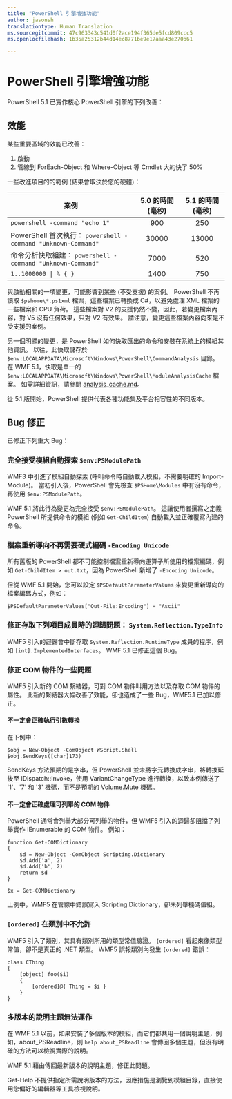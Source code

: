 ```yaml
---
title: "PowerShell 引擎增強功能"
author: jasonsh
translationtype: Human Translation
ms.sourcegitcommit: 47c963343c541d0f2ace194f365de5fcd809ccc5
ms.openlocfilehash: 1b35a25312b44d14ec8771be9e17aaa43e270b61

---
```


# PowerShell 引擎增強功能 #

PowerShell 5.1 已實作核心 PowerShell 引擎的下列改善︰


## 效能 ##

某些重要區域的效能已改善︰

1. 啟動
2. 管線到 ForEach-Object 和 Where-Object 等 Cmdlet 大約快了 50% 

一些改進項目的的範例 (結果會取決於您的硬體)： 

| 案例 | 5.0 的時間 (毫秒) | 5.1 的時間 (毫秒) |
| -------- | :---------------: | :---------------: |
| `powershell -command "echo 1"` | 900 | 250 |
| PowerShell 首次執行︰ `powershell -command "Unknown-Command"` | 30000 | 13000 |
| 命令分析快取組建︰ `powershell -command "Unknown-Command"` | 7000 | 520 |
| <code>1..1000000 &#124; % { }</code> | 1400 | 750 |
  
與啟動相關的一項變更，可能影響到某些 (不受支援) 的案例。 PowerShell 不再讀取 `$pshome\*.ps1xml` 檔案，這些檔案已轉換成 C#，以避免處理 XML 檔案的一些檔案和 CPU 負荷。 這些檔案對 V2 的支援仍然不變，因此，若變更檔案內容，對 V5 沒有任何效果，只對 V2 有效果。 請注意，變更這些檔案內容向來是不受支援的案例。

另一個明顯的變更，是 PowerShell 如何快取匯出的命令和安裝在系統上的模組其他資訊。 以往，此快取儲存於 `$env:LOCALAPPDATA\Microsoft\Windows\PowerShell\CommandAnalysis` 目錄。 在 WMF 5.1，快取是單一的 `$env:LOCALAPPDATA\Microsoft\Windows\PowerShell\ModuleAnalysisCache` 檔案。
如需詳細資訊，請參閱 [analysis_cache.md]()。

從 5.1 版開始，PowerShell 提供代表各種功能集及平台相容性的不同版本。



## Bug 修正 ##

已修正下列重大 Bug︰

### 完全接受模組自動探索 `$env:PSModulePath` ###

WMF3 中引進了模組自動探索 (呼叫命令時自動載入模組，不需要明確的 Import-Module)。 當初引入後，PowerShell 會先檢查 `$PSHome\Modules` 中有沒有命令，再使用 `$env:PSModulePath`。

WMF 5.1 將此行為變更為完全接受 `$env:PSModulePath`。 這讓使用者撰寫之定義 PowerShell 所提供命令的模組 (例如 `Get-ChildItem`) 自動載入並正確覆寫內建的命令。

### 檔案重新導向不再需要硬式編碼 `-Encoding Unicode` ###

所有舊版的 PowerShell 都不可能控制檔案重新導向運算子所使用的檔案編碼，例如 `Get-ChildItem > out.txt`，因為 PowerShell 新增了 `-Encoding Unicode`。

但從 WMF 5.1 開始，您可以設定 `$PSDefaultParameterValues` 來變更重新導向的檔案編碼方式，例如︰

```
$PSDefaultParameterValues["Out-File:Encoding"] = "Ascii"
```

### 修正存取下列項目成員時的迴歸問題： `System.Reflection.TypeInfo` ###

WMF5 引入的迴歸會中斷存取 `System.Reflection.RuntimeType` 成員的程序，例如 `[int].ImplementedInterfaces`。
WMF 5.1 已修正這個 Bug。


### 修正 COM 物件的一些問題 ###

WMF5 引入新的 COM 繫結器，可對 COM 物件叫用方法以及存取 COM 物件的屬性。
此新的繫結器大幅改善了效能，卻也造成了一些 Bug，WMF5.1 已加以修正。

#### 不一定會正確執行引數轉換 ####

在下例中︰

```
$obj = New-Object -ComObject WScript.Shell
$obj.SendKeys([char]173)
```

SendKeys 方法預期的是字串，但 PowerShell 並未將字元轉換成字串，將轉換延後至 IDispatch::Invoke，使用 VariantChangeType 進行轉換，以致本例傳送了 '1'、'7' 和 '3' 機碼，而不是預期的 Volume.Mute 機碼。

#### 不一定會正確處理可列舉的 COM 物件 ####

PowerShell 通常會列舉大部分可列舉的物件，但 WMF5 引入的迴歸卻阻擋了列舉實作 IEnumerable 的 COM 物件。  例如：

```
function Get-COMDictionary
{
    $d = New-Object -ComObject Scripting.Dictionary
    $d.Add('a', 2)
    $d.Add('b', 2)
    return $d
}

$x = Get-COMDictionary
```

上例中，WMF5 在管線中錯誤寫入 Scripting.Dictionary，卻未列舉機碼值組。


### `[ordered]` 在類別中不允許 ###

WMF5 引入了類別，其具有類別所用的類型常值驗證。  `[ordered]` 看起來像類型常值，卻不是真正的 .NET 類型。  WMF5 誤報類別內發生 `[ordered]` 錯誤︰

```
class CThing
{
    [object] foo($i)
    {
        [ordered]@{ Thing = $i }
    }
}
```


### 多版本的說明主題無法運作 ###

在 WMF 5.1 以前，如果安裝了多個版本的模組，而它們都共用一個說明主題，例如，about_PSReadline，則 `help about_PSReadline` 會傳回多個主題，但沒有明確的方法可以檢視實際的說明。

WMF 5.1 藉由傳回最新版本的說明主題，修正此問題。

Get-Help 不提供指定所需說明版本的方法，因應措施是瀏覽到模組目錄，直接使用您偏好的編輯器等工具檢視說明。 



<!--HONumber=Sep16_HO3-->


